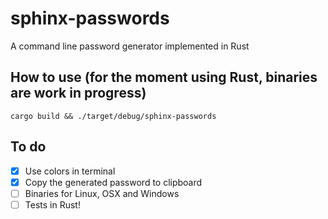 # sphinx-passwords
A command line password generator implemented in Rust

## How to use (for the moment using Rust, binaries are work in progress)

`cargo build && ./target/debug/sphinx-passwords`

## To do

- [x] Use colors in terminal
- [x] Copy the generated password to clipboard
- [ ] Binaries for Linux, OSX and Windows
- [ ] Tests in Rust!

